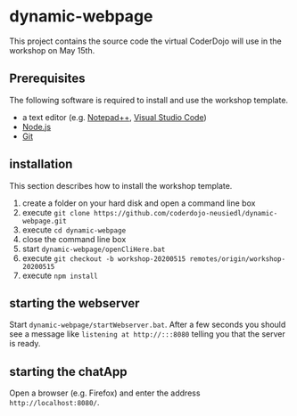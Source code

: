 # dynamic-webpage
This project contains the source code the virtual CoderDojo will use in the workshop on May 15th.

## Prerequisites

The following software is required to install and use the workshop template.

* a text editor (e.g. [Notepad++](https://notepad-plus-plus.org), [Visual Studio Code](https://code.visualstudio.com))
* [Node.js](https://nodejs.org/en/download/)
* [Git](https://git-scm.com/download/win)

## installation

This section describes how to install the workshop template.

1. create a folder on your hard disk and open a command line box
2. execute `git clone https://github.com/coderdojo-neusiedl/dynamic-webpage.git`
3. execute `cd dynamic-webpage`
4. close the command line box
5. start `dynamic-webpage/openCliHere.bat`
6. execute `git checkout -b workshop-20200515 remotes/origin/workshop-20200515`
7. execute `npm install`

## starting the webserver

Start `dynamic-webpage/startWebserver.bat`. After a few seconds you should see a message like `listening at http://:::8080` telling you that the server is ready.

## starting the chatApp

Open a browser (e.g. Firefox) and enter the address `http://localhost:8080/`.
